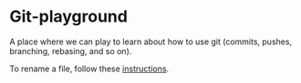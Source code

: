Git-playground
==============

A place where we can play to learn about how to use git (commits, pushes, branching, rebasing, and so on).

To rename a file, follow these [instructions](https://help.github.com/articles/renaming-a-file/).
